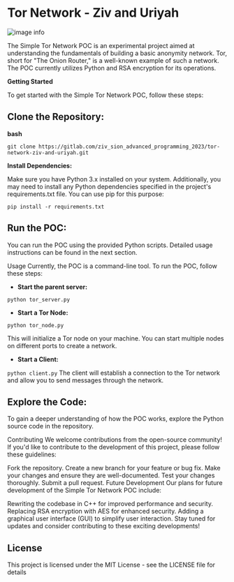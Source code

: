 # Tor Network - Ziv and Uriyah

![image info](https://drawcartoonstyle.com/wp-content/uploads/2022/09/9-add-kawaii-blush-spots-to-the-onion-768x768.jpg)

The Simple Tor Network POC is an experimental project aimed at understanding the fundamentals of building a basic anonymity network. Tor, short for "The Onion Router," is a well-known example of such a network. The POC currently utilizes Python and RSA encryption for its operations.

**Getting Started**

To get started with the Simple Tor Network POC, follow these steps:

## **Clone the Repository:**

**bash**

`git clone https://gitlab.com/ziv_sion_advanced_programming_2023/tor-network-ziv-and-uriyah.git`

**Install Dependencies:**

Make sure you have Python 3.x installed on your system. Additionally, you may need to install any Python dependencies specified in the project's requirements.txt file. You can use pip for this purpose:

`pip install -r requirements.txt`


## **Run the POC:**

You can run the POC using the provided Python scripts. Detailed usage instructions can be found in the next section.

Usage
Currently, the POC is a command-line tool. To run the POC, follow these steps:

- **Start the parent server:**

`python tor_server.py`

- **Start a Tor Node:**

`python tor_node.py`

This will initialize a Tor node on your machine. You can start multiple nodes on different ports to create a network.

- **Start a Client:**

`python client.py`
The client will establish a connection to the Tor network and allow you to send messages through the network.

## **Explore the Code:**

To gain a deeper understanding of how the POC works, explore the Python source code in the repository.

Contributing
We welcome contributions from the open-source community! If you'd like to contribute to the development of this project, please follow these guidelines:

Fork the repository.
Create a new branch for your feature or bug fix.
Make your changes and ensure they are well-documented.
Test your changes thoroughly.
Submit a pull request.
Future Development
Our plans for future development of the Simple Tor Network POC include:

Rewriting the codebase in C++ for improved performance and security.
Replacing RSA encryption with AES for enhanced security.
Adding a graphical user interface (GUI) to simplify user interaction.
Stay tuned for updates and consider contributing to these exciting developments!

## **License**

This project is licensed under the MIT License - see the LICENSE file for details
